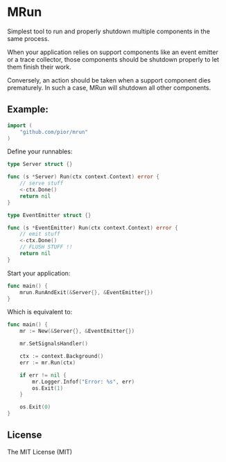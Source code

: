 # MRun

Simplest tool to run and properly shutdown multiple components in the same process.

When your application relies on support components like an event emitter or a trace collector, those components should
be shutdown properly to let them finish their work.

Conversely, an action should be taken when a support component dies prematurely. In such a case, MRun will shutdown all
other components.

## Example:

```go
import (
    "github.com/pior/mrun"
)
```

Define your runnables:
```go
type Server struct {}

func (s *Server) Run(ctx context.Context) error {
    // serve stuff
    <-ctx.Done()
    return nil
}

type EventEmitter struct {}

func (s *EventEmitter) Run(ctx context.Context) error {
    // emit stuff
    <-ctx.Done()
    // FLUSH STUFF !!
    return nil
}
```

Start your application:
```go
func main() {
    mrun.RunAndExit(&Server{}, &EventEmitter{})
}
```

Which is equivalent to:
```go
func main() {
    mr := New(&Server{}, &EventEmitter{})

    mr.SetSignalsHandler()

    ctx := context.Background()
    err := mr.Run(ctx)

    if err != nil {
        mr.Logger.Infof("Error: %s", err)
        os.Exit(1)
    }

    os.Exit(0)
}
```

## License

The MIT License (MIT)
